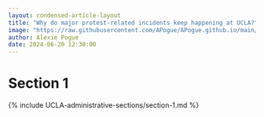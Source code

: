 ```yaml
---
layout: condensed-article-layout
title: "Why do major protest-related incidents keep happening at UCLA?"
image: "https://raw.githubusercontent.com/APogue/APogue.github.io/main/images/2024-05-20/protest/large-red-triangle-people.webp"
author: Alexie Pogue
date: 2024-06-20 12:30:00 
---
```







# Section 1
{% include UCLA-administrative-sections/section-1.md %}



<!-- Add more sections as needed -->

